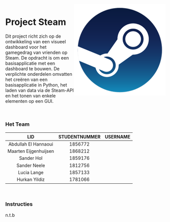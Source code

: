 <img align="right" src="https://github.com/sfh0345/Steam-Project/blob/main/Projectarchief/SteamLogo.png">

# Project Steam

Dit project richt zich op de ontwikkeling van een visueel dashboard voor het gamegedrag van vrienden op Steam. De opdracht is om een basisapplicatie met een dashboard te bouwen. De verplichte onderdelen omvatten het creëren van een basisapplicatie in Python, het laden van data via de Steam-API en het tonen van enkele elementen op een GUI.


<br>

### Het Team

| LID | STUDENTNUMMER | USERNAME |
|:----------:|:----------:|:----------:|
| Abdullah El Hannaoui | 1856772  |  |
| Maarten Eijgenhuijsen | 1868212  |  |
| Sander Hol | 1859176  |  |
| Sander Neele | 1812756 |  |
| Lucia Lange | 1857133  |  |
| Hurkan Yildiz | 1781066  |  |

<br>

### Instructies
n.t.b
